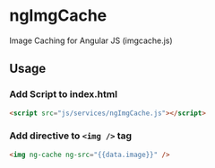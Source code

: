 ngImgCache
==========

Image Caching for Angular JS (imgcache.js)

## Usage

### Add Script to index.html
```html
<script src="js/services/ngImgCache.js"></script>
```
###
### Add directive to `<img />` tag 
```html
<img ng-cache ng-src="{{data.image}}" />
```
